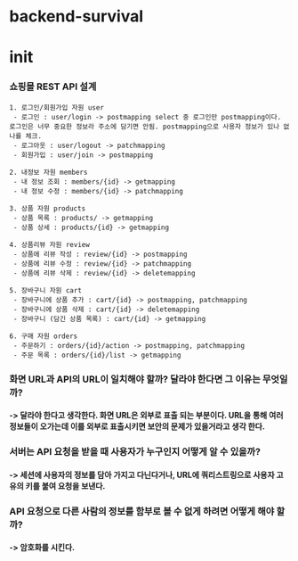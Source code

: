 # backend-survival
# init

### 쇼핑몰 REST API 설계
    1. 로그인/회원가입 자원 user
     - 로그인 : user/login -> postmapping select 중 로그인만 postmapping이다. 로그인은 너무 중요한 정보라 주소에 담기면 안됨. postmapping으로 사용자 정보가 있나 없나를 체크. 
     - 로그아웃 : user/logout -> patchmapping
     - 회원가입 : user/join -> postmapping

    2. 내정보 자원 members
     - 내 정보 조회 : members/{id} -> getmapping
     - 내 정보 수정 : members/{id} -> patchmapping

    3. 상품 자원 products
     - 상품 목록 : products/ -> getmapping
     - 상품 상세 : products/{id} -> getmapping

    4. 상품리뷰 자원 review
     - 상품에 리뷰 작성 : review/{id} -> postmapping
     - 상품에 리뷰 수정 : review/{id} -> patchmapping
     - 상품에 리뷰 삭제 : review/{id} -> deletemapping

    5. 장바구니 자원 cart
     - 장바구니에 상품 추가 : cart/{id} -> postmapping, patchmapping
     - 장바구니에 상품 삭제 : cart/{id} -> deletemapping
     - 장바구니 (담긴 상품 목록) : cart/{id} -> getmapping

    6. 구매 자원 orders
     - 주문하기 : orders/{id}/action -> postmapping, patchmapping
     - 주문 목록 : orders/{id}/list -> getmapping




### 화면 URL과 API의 URL이 일치해야 할까? 달라야 한다면 그 이유는 무엇일까?
#### -> 달라야 한다고 생각한다. 화면 URL은 외부로 표출 되는 부분이다. URL을 통해 여러 정보들이 오가는데 이를 외부로 표출시키면 보안의 문제가 있을거라고 생각 한다.

### 서버는 API 요청을 받을 때 사용자가 누구인지 어떻게 알 수 있을까?
#### -> 세션에 사용자의 정보를 담아 가지고 다닌다거나, URL에 쿼리스트링으로 사용자 고유의 키를 붙여 요청을 보낸다.

### API 요청으로 다른 사람의 정보를 함부로 볼 수 없게 하려면 어떻게 해야 할까?
#### -> 암호화를 시킨다.
